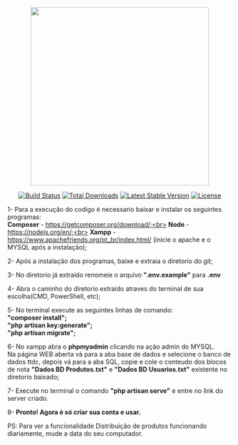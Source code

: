 <p align="center"><a href="https://laravel.com" target="_blank"><img src="https://raw.githubusercontent.com/laravel/art/master/logo-lockup/5%20SVG/2%20CMYK/1%20Full%20Color/laravel-logolockup-cmyk-red.svg" width="400"></a></p>

<p align="center">
<a href="https://travis-ci.org/laravel/framework"><img src="https://travis-ci.org/laravel/framework.svg" alt="Build Status"></a>
<a href="https://packagist.org/packages/laravel/framework"><img src="https://img.shields.io/packagist/dt/laravel/framework" alt="Total Downloads"></a>
<a href="https://packagist.org/packages/laravel/framework"><img src="https://img.shields.io/packagist/v/laravel/framework" alt="Latest Stable Version"></a>
<a href="https://packagist.org/packages/laravel/framework"><img src="https://img.shields.io/packagist/l/laravel/framework" alt="License"></a>
</p>

1-  Para a execução do codigo é necessario baixar e instalar os seguintes programas:<br>
    <strong>Composer</strong> - https://getcomposer.org/download/;<br>
    <strong>Node</strong> - https://nodejs.org/en/;<br>
    <strong>Xampp</strong> - https://www.apachefriends.org/pt_br/index.html/ (inicie o apache e o MYSQL após a instalação);<br>

2-  Após a instalação dos programas, baixe e extraia o diretorio do git;

3-  No diretorio já extraido renomeie o arquivo <strong>".env.example"</strong> para <strong>.env</strong>

4-  Abra o caminho do diretorio extraido atraves do terminal de sua escolha(CMD, PowerShell, etc);

5-  No terminal execute as seguintes linhas de comando:  <br>
    <strong>"composer install";</strong><br>
    <strong>"php artisan key:generate";</strong><br>
    <strong>"php artisan migrate";</strong><br>

6-  No xampp abra o <strong>phpmyadmin</strong> clicando na ação admin do MYSQL.<br>
    Na página WEB aberta vá para a aba base de dados e selecione o banco de dados ttdc, depois vá para a aba SQL, copie e cole o conteudo dos blocos de nota <strong>"Dados BD      Produtos.txt"</strong> e <strong>"Dados BD Usuarios.txt"</strong> existente no diretorio baixado;

7-  Execute no terminal o comando <strong>"php artisan serve"</strong> e entre no link do server criado.

8- <strong>Pronto! Agora é só criar sua conta e usar.</strong>

PS: Para ver a funcionalidade Distribuição de produtos funcionando diariamente, mude a data do seu computador.
